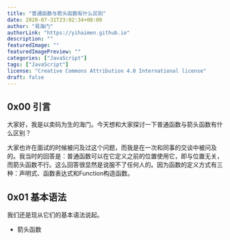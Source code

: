 ```yaml
---
title: "普通函数与箭头函数有什么区别"
date: 2020-07-31T23:02:34+08:00
author: "易海门"
authorLink: "https://yihaimen.github.io"
description: ""
featuredImage: ""
featuredImagePreview: ""
categories: ["JavaScript"]
tags: ["JavaScript"]
license: "Creative Commons Attribution 4.0 International license"
draft: false
---
```

## 0x00 引言
大家好，我是以卖码为生的海门。今天想和大家探讨一下普通函数与箭头函数有什么区别？

大家也许在面试的时候被问及过这个问题，而我是在一次和同事的交谈中被问及的。我当时的回答是：普通函数可以在它定义之前的位置使用它，即与位置无关，而箭头函数不行。这么回答很显然是说服不了任何人的。因为函数的定义方式有三种：声明式、函数表达式和Function构造函数。

## 0x01 基本语法
我们还是现从它们的基本语法说起。

* 箭头函数

